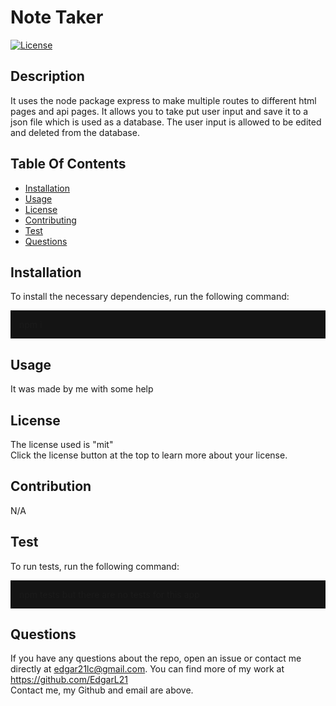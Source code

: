 
  <h1>Note Taker</h1>

  [![License](https://img.shields.io/badge/License-MIT-yellow.svg)](https://opensource.org/licenses/mit)
  

  ## Description
  It uses the node package express to make multiple routes to different html pages and api pages. It allows you to take put user input and save it to a json file which is used as a database. The user input is allowed to be edited and deleted from the database.

  ## Table Of Contents
  * [Installation](#installation)
  * [Usage](#usage)
  * [License](#license)
  * [Contributing](#contribution)
  * [Test](#test)
  * [Questions](#questions)

  ## Installation
  To install the necessary dependencies, run the following command:
  <p style="background-color:rgb(20, 20, 20); padding:1em">
  npm i
  </p>

  ## Usage
  It was made by me with some help

  ## License
  The license used is "mit"<br>
  Click the license button at the top to learn more about your license. 
  <br>

  ## Contribution
  N/A

  ## Test
  To run tests, run the following command:
  <p style="background-color:rgb(20, 20, 20); padding:1em">
  npm tests but there are no tests for this app
  </p>

  ## Questions
  If you have any questions about the repo, open an issue or contact me directly at edgar21lc@gmail.com. You can find more of my work at https://github.com/EdgarL21
  <br>
  Contact me, my Github and email are above.

  